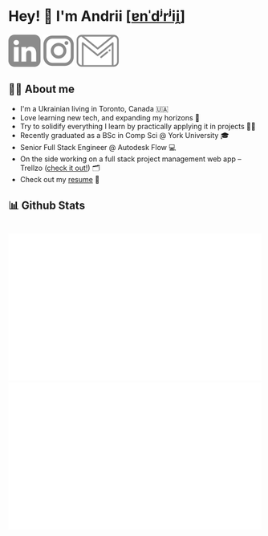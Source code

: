 # Hey! 👋 I'm Andrii [[ɐnˈdʲrʲii̯](https://drive.google.com/file/d/1yJ6bCXsHxEprSOKGQ4erl7TbeGFQb8EU/view)]

[![linkedin](assets/linkedin.svg)](https://linkedin.com/in/andrii-bohdan) [![instagram](assets/instagram.svg)](https://www.instagram.com/andrew.bohdan/) [![mail](assets/gmail.svg)](mailto:bohdan.andrii@gmail.com)

## 🙋‍♂️ About me

- I'm a Ukrainian living in Toronto, Canada 🇺🇦
- Love learning new tech, and expanding my horizons 🌅
- Try to solidify everything I learn by practically applying it in projects 👨‍🔬
- Recently graduated as a BSc in Comp Sci @ York University 🎓
- Senior Full Stack Engineer @ Autodesk Flow 💻
- On the side working on a full stack project management web app – Trellzo ([check it out!](https://trellzo.space)) 🗂️
- Check out my [resume](https://raw.githubusercontent.com/4rgc/4rgc/main/assets/resume.pdf) 📃

## 📊 Github Stats
[  
![Stats Overview](https://raw.githubusercontent.com/4rgc/github-stats-transparent/output/generated/overview.svg)
![Most Used Languages](https://raw.githubusercontent.com/4rgc/github-stats-transparent/output/generated/languages.svg)
](https://github.com/rahul-jha98/github-stats-transparent)
